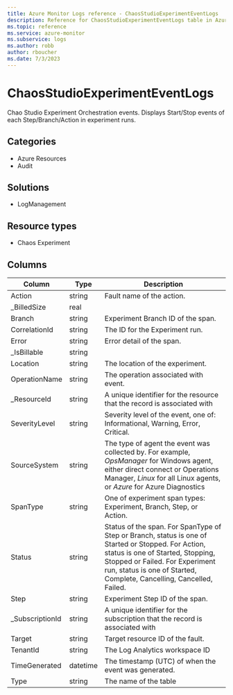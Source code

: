 ```yaml
---
title: Azure Monitor Logs reference - ChaosStudioExperimentEventLogs
description: Reference for ChaosStudioExperimentEventLogs table in Azure Monitor Logs.
ms.topic: reference
ms.service: azure-monitor
ms.subservice: logs
ms.author: robb
author: rboucher
ms.date: 7/3/2023
---
```


# ChaosStudioExperimentEventLogs

 Chao Studio Experiment Orchestration events. Displays Start/Stop events of each Step/Branch/Action in experiment runs.

## Categories

- Azure Resources
- Audit
## Solutions

- LogManagement
## Resource types

- Chaos Experiment




## Columns

| Column | Type | Description |
| --- | --- | --- |
| Action | string | Fault name of the action. |
| _BilledSize | real |  |
| Branch | string | Experiment Branch ID of the span. |
| CorrelationId | string | The ID for the Experiment run. |
| Error | string | Error detail of the span. |
| _IsBillable | string |  |
| Location | string | The location of the experiment. |
| OperationName | string | The operation associated with event. |
| _ResourceId | string | A unique identifier for the resource that the record is associated with |
| SeverityLevel | string | Severity level of the event, one of: Informational, Warning, Error, Critical. |
| SourceSystem | string | The type of agent the event was collected by. For example, *OpsManager* for Windows agent, either direct connect or Operations Manager, *Linux* for all Linux agents, or *Azure* for Azure Diagnostics |
| SpanType | string | One of experiment span types: Experiment, Branch, Step, or Action. |
| Status | string | Status of the span. For SpanType of Step or Branch, status is one of Started or Stopped. For Action, status is one of Started, Stopping, Stopped or Failed. For Experiment run, status is one of Started, Complete, Cancelling, Cancelled, Failed. |
| Step | string | Experiment Step ID of the span. |
| _SubscriptionId | string | A unique identifier for the subscription that the record is associated with |
| Target | string | Target resource ID of the fault. |
| TenantId | string | The Log Analytics workspace ID |
| TimeGenerated | datetime | The timestamp (UTC) of when the event was generated. |
| Type | string | The name of the table |
